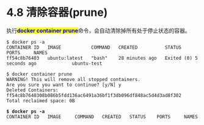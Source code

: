 # 4.8 清除容器(prune)

执行<mark style="color:blue;">**docker container prune**</mark>命令，会自动清除掉所有处于停止状态的容器。

<pre class="language-bash"><code class="lang-bash">$ docker ps -a
CONTAINER ID   IMAGE           COMMAND   CREATED          STATUS                     PORTS     NAMES
ff54c8b76403   ubuntu:latest   "bash"    28 minutes ago   Exited (0) 5 seconds ago             ubuntu-test

$ docker container prune
WARNING! This will remove all stopped containers.
Are you sure you want to continue? [y/N] y
Deleted Containers:
ff54c8b7640308b086b5fdd136ac6491a36bf1f3db096df848ac5d4d3ad8f302
Total reclaimed space: 0B
<strong>
</strong><strong>$ docker ps -a
</strong>CONTAINER ID   IMAGE     COMMAND   CREATED   STATUS    PORTS     NAMES

</code></pre>
